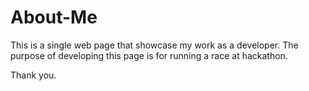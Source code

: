 # About-Me
This is a single web page that showcase my work as a developer.
The purpose of developing this page is for running a race at hackathon.


Thank you.
